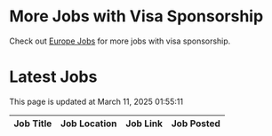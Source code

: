 # More Jobs with Visa Sponsorship

Check out [Europe Jobs](https://github.com/sureshparimi/europejobs#latest-jobs) for more jobs with visa sponsorship.

# Latest Jobs

This page is updated at March 11, 2025 01:55:11

| Job Title | Job Location | Job Link | Job Posted |
| --- | --- | --- | --- |
